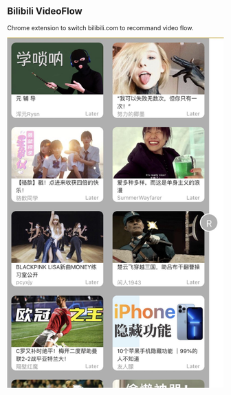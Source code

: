 ## Bilibili VideoFlow

Chrome extension to switch bilibili.com to recommand video flow.

![alt text](https://github.com/homfen/bilibili-videoflow/blob/main/screenshot.jpg?raw=true)
